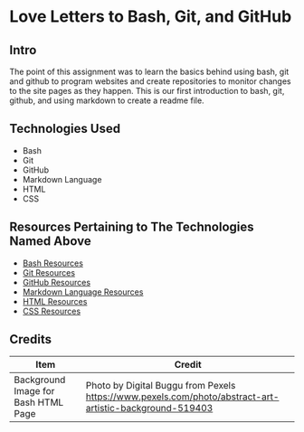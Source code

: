 # Love Letters to Bash, Git, and GitHub
## Intro
The point of this assignment was to learn the basics behind using bash, git and github to program websites and create repositories to monitor changes to the site pages as they happen.  This is our first introduction to bash, git, github, and using markdown to create a readme file.
## Technologies Used
* Bash
* Git
* GitHub
* Markdown Language
* HTML
* CSS

## Resources Pertaining to The Technologies Named Above
* [Bash Resources](http://cs.lmu.edu/~ray/notes/bash/)
* [Git Resources](https://git-scm.com/)
* [GitHub Resources](https://guides.github.com/)
* [Markdown Language Resources](https://guides.github.com/features/mastering-markdown/)
* [HTML Resources](https://www.w3schools.com/html/default.asp)
* [CSS Resources](https://www.w3schools.com/css/default.asp)

## Credits

Item | Credit
---- | ------
Background Image for Bash HTML Page | Photo by Digital Buggu from Pexels https://www.pexels.com/photo/abstract-art-artistic-background-519403